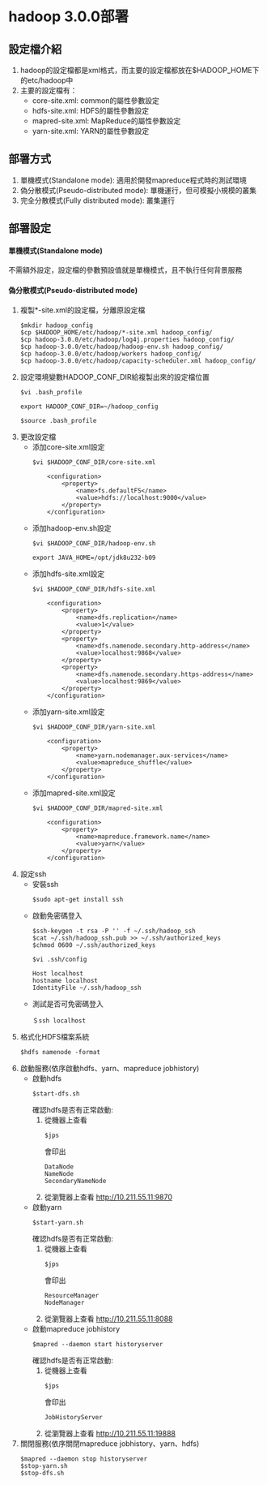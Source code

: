 # hadoop 3.0.0部署
## 設定檔介紹
1. hadoop的設定檔都是xml格式，而主要的設定檔都放在$HADOOP_HOME下的etc/hadoop中
2. 主要的設定檔有：
   - core-site.xml: common的屬性參數設定
   - hdfs-site.xml: HDFS的屬性參數設定
   - mapred-site.xml: MapReduce的屬性參數設定
   - yarn-site.xml: YARN的屬性參數設定


## 部署方式
1. 單機模式(Standalone mode): 適用於開發mapreduce程式時的測試環境
2. 偽分散模式(Pseudo-distributed mode): 單機運行，但可模擬小規模的叢集
3. 完全分散模式(Fully distributed mode): 叢集運行


## 部署設定
#### 單機模式(Standalone mode)
不需額外設定，設定檔的參數預設值就是單機模式，且不執行任何背景服務

#### 偽分散模式(Pseudo-distributed mode)
1. 複製*-site.xml的設定檔，分離原設定檔
   ```
   $mkdir hadoop_config
   $cp $HADOOP_HOME/etc/hadoop/*-site.xml hadoop_config/
   $cp hadoop-3.0.0/etc/hadoop/log4j.properties hadoop_config/
   $cp hadoop-3.0.0/etc/hadoop/hadoop-env.sh hadoop_config/
   $cp hadoop-3.0.0/etc/hadoop/workers hadoop_config/
   $cp hadoop-3.0.0/etc/hadoop/capacity-scheduler.xml hadoop_config/
   ```
2. 設定環境變數HADOOP_CONF_DIR給複製出來的設定檔位置
   ```
   $vi .bash_profile
   ```
   ```
   export HADOOP_CONF_DIR=~/hadoop_config
   ```
   ```
   $source .bash_profile
   ```
3. 更改設定檔
   - 添加core-site.xml設定
        ```
        $vi $HADOOP_CONF_DIR/core-site.xml
        ```
        ```
            <configuration>
                <property>
                    <name>fs.defaultFS</name>
                    <value>hdfs://localhost:9000</value>
                </property>
            </configuration>
        ```
   - 添加hadoop-env.sh設定
        ```
        $vi $HADOOP_CONF_DIR/hadoop-env.sh
        ```
        ```
        export JAVA_HOME=/opt/jdk8u232-b09
        ```
   - 添加hdfs-site.xml設定
        ```
        $vi $HADOOP_CONF_DIR/hdfs-site.xml
        ```
        ```
            <configuration>
                <property>
                    <name>dfs.replication</name>
                    <value>1</value>
                </property>
                <property>
                    <name>dfs.namenode.secondary.http-address</name>
                    <value>localhost:9868</value>
                </property>
                <property>
                    <name>dfs.namenode.secondary.https-address</name>
                    <value>localhost:9869</value>
                </property>
            </configuration>
        ```
   - 添加yarn-site.xml設定
        ```
        $vi $HADOOP_CONF_DIR/yarn-site.xml
        ```
        ```
            <configuration>
                <property>
                    <name>yarn.nodemanager.aux-services</name>
                    <value>mapreduce_shuffle</value>
                </property>
            </configuration>
        ```
    - 添加mapred-site.xml設定
        ```
        $vi $HADOOP_CONF_DIR/mapred-site.xml
        ```
        ```
            <configuration>
                <property>
                    <name>mapreduce.framework.name</name>
                    <value>yarn</value>
                </property>
            </configuration>
        ```
4. 設定ssh
    - 安裝ssh
        ```
        $sudo apt-get install ssh
        ```
    - 啟動免密碼登入
        ```
        $ssh-keygen -t rsa -P '' -f ~/.ssh/hadoop_ssh
        $cat ~/.ssh/hadoop_ssh.pub >> ~/.ssh/authorized_keys
        $chmod 0600 ~/.ssh/authorized_keys
        ```
        ```
        $vi .ssh/config
        ```
        ```
        Host localhost
        hostname localhost
        IdentityFile ~/.ssh/hadoop_ssh
        ```
    - 測試是否可免密碼登入
        ```
        ＄ssh localhost
        ```
5. 格式化HDFS檔案系統
   ```
   $hdfs namenode -format
   ```
6. 啟動服務(依序啟動hdfs、yarn、mapreduce jobhistory)
   - 啟動hdfs
        ```
        $start-dfs.sh
        ```
        確認hdfs是否有正常啟動:
        1. 從機器上查看
            ```
            $jps
            ```
            會印出
            ```
            DataNode
            NameNode
            SecondaryNameNode
            ```
        2. 從瀏覽器上查看
            http://10.211.55.11:9870
   - 啟動yarn
        ```
        $start-yarn.sh
        ```
        確認hdfs是否有正常啟動:
        1. 從機器上查看
            ```
            $jps
            ```
            會印出
            ```
		    ResourceManager
		    NodeManager
            ```
        2. 從瀏覽器上查看
            http://10.211.55.11:8088
   - 啟動mapreduce jobhistory
        ```
        $mapred --daemon start historyserver
        ```
        確認hdfs是否有正常啟動:
        1. 從機器上查看
            ```
            $jps
            ```
            會印出
            ```
            JobHistoryServer
            ```
        2. 從瀏覽器上查看
            http://10.211.55.11:19888    
7. 關閉服務(依序關閉mapreduce jobhistory、yarn、hdfs)
    ```
    $mapred --daemon stop historyserver
    $stop-yarn.sh
    $stop-dfs.sh
    ```